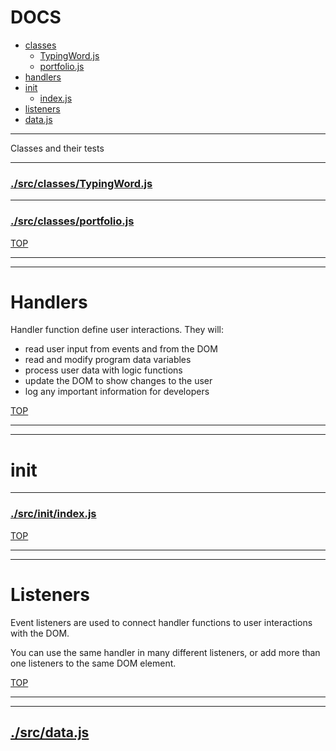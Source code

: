 <!-- BEGIN TITLE -->

# DOCS

<!-- END TITLE -->

<!-- BEGIN TOC -->

- [classes](#classes)
  - [TypingWord.js](#srcclassesTypingWordjs)
  - [portfolio.js](#srcclassesportfoliojs)
- [handlers](#handlers)
- [init](#init)
  - [index.js](#srcinitindexjs)
- [listeners](#listeners)
- [data.js](#srcdatajs)

<!-- END TOC -->

<!-- BEGIN DOCS -->

---

Classes and their tests

---

### [./src/classes/TypingWord.js](./src/classes/TypingWord.js?study)

---

### [./src/classes/portfolio.js](./src/classes/portfolio.js?study)

[TOP](#DOCS)

---

---

# Handlers

Handler function define user interactions. They will:

- read user input from events and from the DOM
- read and modify program data variables
- process user data with logic functions
- update the DOM to show changes to the user
- log any important information for developers

[TOP](#DOCS)

---

---

# init

---

### [./src/init/index.js](./src/init/index.js?study)

[TOP](#DOCS)

---

---

# Listeners

Event listeners are used to connect handler functions to user interactions with the DOM.

You can use the same handler in many different listeners, or add more than one listeners to the same DOM element.

[TOP](#DOCS)

---

---

## [./src/data.js](./src/data.js?study)

<!-- END DOCS -->
